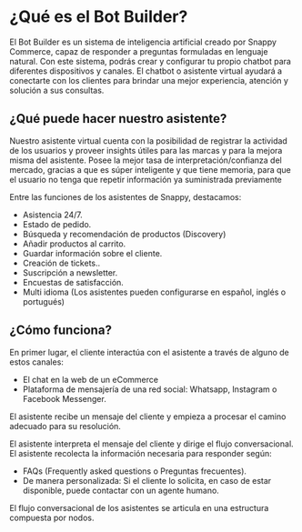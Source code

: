 # ¿Qué es el Bot Builder?

El Bot Builder es un sistema de inteligencia artificial creado por Snappy Commerce, capaz de responder a preguntas formuladas en lenguaje natural. Con este sistema, podrás crear y configurar tu propio chatbot para diferentes dispositivos y canales. El chatbot o asistente virtual ayudará a conectarte con los clientes para brindar una mejor experiencia, atención y solución a sus consultas.

## ¿Qué puede hacer nuestro asistente?

Nuestro asistente virtual cuenta con la posibilidad de registrar la actividad de los usuarios y proveer insights útiles para las marcas y para la mejora misma del asistente. Posee la mejor tasa de interpretación/confianza del mercado, gracias a que es súper inteligente y que tiene memoria, para que el usuario no tenga que repetir información ya suministrada previamente

Entre las funciones de los asistentes de Snappy, destacamos:

- Asistencia 24/7.
- Estado de pedido.
- Búsqueda y recomendación de productos (Discovery)
- Añadir productos al carrito.
- Guardar información sobre el cliente.
- Creación de tickets..
- Suscripción a newsletter.
- Encuestas de satisfacción.
- Multi idioma (Los asistentes pueden configurarse en español, inglés o portugués)

## ¿Cómo funciona?

En primer lugar, el cliente interactúa con el asistente a través de alguno de estos canales:

- El chat en la web de un eCommerce
- Plataforma de mensajería de una red social: Whatsapp, Instagram o Facebook Messenger.

El asistente recibe un mensaje del cliente y empieza a procesar el camino adecuado para su resolución.

El asistente interpreta el mensaje del cliente y dirige el flujo conversacional. El asistente recolecta la información necesaria para responder según:

- FAQs (Frequently asked questions o Preguntas frecuentes). 
- De manera personalizada: Si el cliente lo solicita, en caso de estar disponible, puede contactar con un agente humano.

El flujo conversacional de los asistentes se articula en una estructura compuesta por nodos.


